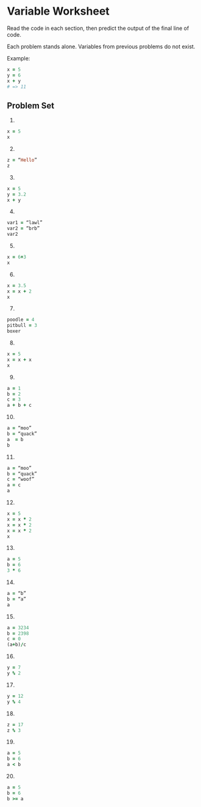 # Variable Worksheet

Read the code in each section, then predict the output of the final line of code.

Each problem stands alone. Variables from previous problems do not exist.

Example:
```ruby
x = 5
y = 6
x + y
# => 11
```

## Problem Set

1.
```ruby
x = 5
x
```

2.
```ruby
z = “Hello”
z
```

3.
```ruby
x = 5
y = 3.2
x + y
```

4.
```ruby
var1 = “lawl”
var2 = “brb”
var2
```

5.
```ruby
x = 6+3
x
```

6.
```ruby
x = 3.5
x = x + 2
x
```

7.
```ruby
poodle = 4
pitbull = 3
boxer
```

8.
```ruby
x = 5
x = x + x
x
```

9.
```ruby
a = 1
b = 2
c = 3
a + b + c
```

10.
```ruby
a = “moo”
b = “quack”
a  = b
b
```

11.
```ruby
a = “moo”
b = “quack”
c = “woof”
a = c
a
```

12.
```ruby
x = 5
x = x * 2
x = x * 2
x = x * 2
x
```

13.
```ruby
a = 5
b = 6
3 * 6
```

14.
```ruby
a = “b”
b = “a”
a
```

15.
```ruby
a = 3234
b = 2398
c = 0
(a+b)/c
```

16.
```ruby
y = 7
y % 2
 ```

17.
```ruby
y = 12
y % 4
 ```

18.
```ruby
z = 17
z % 3
```

19.
```ruby
a = 5
b = 6
a < b
```

20.
```ruby
a = 5
b = 6
b >= a
```
